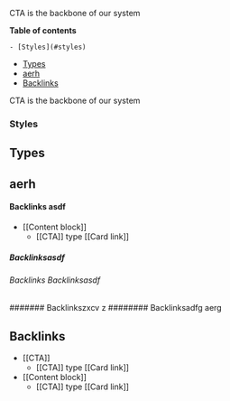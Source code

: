 CTA is the backbone of our system

<!-- table-of-contents start -->
**Table of contents**

    - [Styles](#styles)
  - [Types](#types)
  - [aerh](#aerh)
  - [Backlinks](#backlinks)

<!-- table-of-contents end -->

CTA is the backbone of our system


### Styles


## Types

## aerh

#### Backlinks asdf
* [[Content block]]
	* [[CTA]] type [[Card link]]
	
	
##### Backlinksasdf 
###### Backlinks Backlinksasdf
####### Backlinkszxcv z
######## Backlinksadfg aerg

## Backlinks
* [[CTA]]
	* [[CTA]] type [[Card link]]
* [[Content block]]
	* [[CTA]] type [[Card link]]
